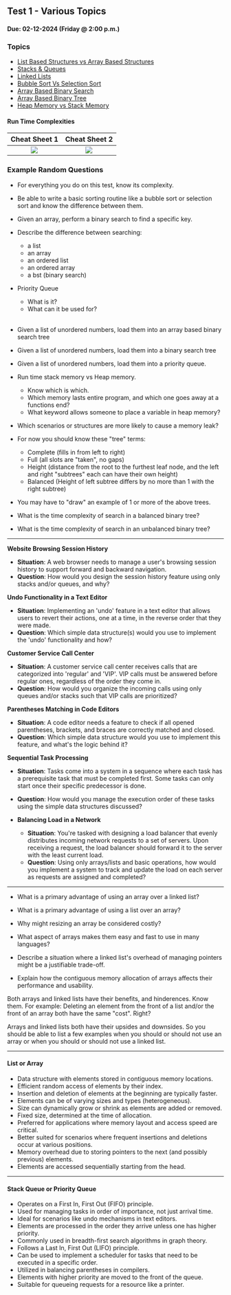 ## Test 1 - Various Topics
#### Due: 02-12-2024 (Friday @ 2:00 p.m.)

### Topics

- [List Based Structures vs Array Based Structures](../../Lectures/LectureMaterials/04-ListVsArray/README.md)
- [Stacks & Queues](../../Lectures/LectureMaterials/01-StacksQueues/README.md)
- [Linked Lists](../../Lectures/LectureMaterials/00-LinkedList/README.md)
- [Bubble Sort Vs Selection Sort](../../Lectures/LectureMaterials/00-BubbleVSelection/README.md)
- [Array Based Binary Search](../../Lectures/LectureMaterials/02-BinarySearch/README.md)
- [Array Based Binary Tree](../../Lectures/LectureMaterials/00-ArrayBasedBinaryTree/)
- [Heap Memory vs Stack Memory](../../Lectures/LectureMaterials/05-StackMemVsHeapMem/README.md)



<!-- #### Heaps

[Overview](../../Resources/L01-Heaps/README.md) -->

#### Run Time Complexities

|                                                 Cheat Sheet 1                                                  |                                                 Cheat Sheet 2                                                  |
| :------------------------------------------------------------------------------------------------------------: | :------------------------------------------------------------------------------------------------------------: |
| [<img src="https://images2.imgbox.com/62/f0/eMsdwHxM_o.png">](https://images2.imgbox.com/a5/36/z6BvQv7x_o.png) | [<img src="https://images2.imgbox.com/64/37/2mFwTJ2K_o.png">](https://images2.imgbox.com/28/6d/JrAyZA2z_o.jpg) |



### Example Random Questions

- For everything you do on this test, know its complexity.
- Be able to write a basic sorting routine like a bubble sort or selection sort and know the difference between them.
- Given an array, perform a binary search to find a specific key.
- Describe the difference between searching:
  - a list
  - an array
  - an ordered list
  - an ordered array
  - a bst (binary search)

- Priority Queue
  - What is it?
  - What can it be used for?
  <br>
- Given a list of unordered numbers, load them into an array based binary search tree
- Given a list of unordered numbers, load them into a binary search tree
- Given a list of unordered numbers, load them into a priority queue.

- Run time stack memory vs Heap memory. 
  - Know which is which.
  - Which memory lasts entire program, and which one goes away at a functions end?
  - What keyword allows someone to place a variable in heap memory?
- Which scenarios or structures are more likely to cause a memory leak?

- For now you should know these "tree" terms:
  - Complete (fills in from left to right)
  - Full (all slots are "taken", no gaps)
  - Height (distance from the root to the furthest leaf node, and the left and right "subtrees" each can have their own height)
  - Balanced (Height of left subtree differs by no more than 1 with the right subtree)
- You may have to "draw" an example of 1 or more of the above trees.
- What is the time complexity of search in a balanced binary tree?
- What is the time complexity of search in an unbalanced binary tree?

-----

**Website Browsing Session History**
   - **Situation**: A web browser needs to manage a user's browsing session history to support forward and backward navigation.
   - **Question**: How would you design the session history feature using only stacks and/or queues, and why?

**Undo Functionality in a Text Editor**
   - **Situation**: Implementing an 'undo' feature in a text editor that allows users to revert their actions, one at a time, in the reverse order that they were made.
   - **Question**: Which simple data structure(s) would you use to implement the 'undo' functionality and how?

**Customer Service Call Center**
   - **Situation**: A customer service call center receives calls that are categorized into 'regular' and 'VIP'. VIP calls must be answered before regular ones, regardless of the order they come in.
   - **Question**: How would you organize the incoming calls using only queues and/or stacks such that VIP calls are prioritized?

**Parentheses Matching in Code Editors**
   - **Situation**: A code editor needs a feature to check if all opened parentheses, brackets, and braces are correctly matched and closed.
   - **Question**: Which simple data structure would you use to implement this feature, and what's the logic behind it?

**Sequential Task Processing**
   - **Situation**: Tasks come into a system in a sequence where each task has a prerequisite task that must be completed first. Some tasks can only start once their specific predecessor is done.
   - **Question**: How would you manage the execution order of these tasks using the simple data structures discussed?

- **Balancing Load in a Network**
  - **Situation**: You're tasked with designing a load balancer that evenly distributes incoming network requests to a set of servers. Upon receiving a request, the load balancer should forward it to the server with the least current load.
  - **Question**: Using only arrays/lists and basic operations, how would you implement a system to track and update the load on each server as requests are assigned and completed?

-----

- What is a primary advantage of using an array over a linked list?

- What is a primary advantage of using a list over an array?

- Why might resizing an array be considered costly?

- What aspect of arrays makes them easy and fast to use in many languages?

- Describe a situation where a linked list's overhead of managing pointers might be a justifiable trade-off.

- Explain how the contiguous memory allocation of arrays affects their performance and usability.

Both arrays and linked lists have their benefits, and hinderences. Know them. For example: Deleting an element from the front of a list and/or the front of an array both have the same "cost". Right?

Arrays and linked lists both have their upsides and downsides. So you should be able to list a few examples when you should or should not use an array or when you should or should not use a linked list.

-----

#### List or Array
- Data structure with elements stored in contiguous memory locations.  
- Efficient random access of elements by their index.  
- Insertion and deletion of elements at the beginning are typically faster.  
- Elements can be of varying sizes and types (heterogeneous).  
- Size can dynamically grow or shrink as elements are added or removed.  
- Fixed size, determined at the time of allocation.  
- Preferred for applications where memory layout and access speed are critical.  
- Better suited for scenarios where frequent insertions and deletions occur at various positions.  
- Memory overhead due to storing pointers to the next (and possibly previous) elements.  
- Elements are accessed sequentially starting from the head.

-----

#### Stack Queue or Priority Queue

- Operates on a First In, First Out (FIFO) principle.  
- Used for managing tasks in order of importance, not just arrival time.  
- Ideal for scenarios like undo mechanisms in text editors.  
- Elements are processed in the order they arrive unless one has higher priority.  
- Commonly used in breadth-first search algorithms in graph theory.  
- Follows a Last In, First Out (LIFO) principle.  
- Can be used to implement a scheduler for tasks that need to be executed in a specific order.  
- Utilized in balancing parentheses in compilers.  
- Elements with higher priority are moved to the front of the queue.  
- Suitable for queueing requests for a resource like a printer.

